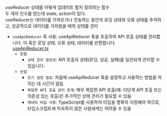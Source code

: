 _useReducer_
상태를 어떻게 업데이트 할지 정의하는 함수<br />
두 개의 인수를 방는데 state, action이 있다.<br />
useReducer는 데이터를 가져오거나 전송하는 동안의 로딩 상태와 오류 상태를 추적하고, 성공적으로 데이터를 가져왔을 때의 상태를 관리

- `useApiReducer` 훅 사용: useApiReducer 훅을 호출하여 API 호출 상태를 관리합니다. 이 훅은 로딩 상태, 오류 상태, 데이터를 반환합니다.<br />
  [useApiReducer.ts](https://github.com/leeseungje/FrontStudy2024/blob/main/Day4/useReducer/src/hooks/useApiReducer.ts)
  - `장점`
    - `상태 관리 일관성`: API 호출의 상태(로딩, 성공, 실패)를 일관되게 관리할 수 있습니다.
  - `단점`
    - `초기 설정 필요`: 처음에 useApiReducer 훅을 설정하고 사용하는 방법을 익히는 데 시간이 걸림.
    - `복잡한 API 호출 관리 한계`: 매우 복잡한 API 호출(예: 다단계 API 호출 또는 의존성 있는 호출)은 추가적인 상태 관리가 필요할 수 있음
    - `제네릭 타입 사용`: TypeScript를 사용하여 타입을 명확히 지정해야 하므로, 타입스크립트에 익숙하지 않은 사람에게는 어려울 수 있음
